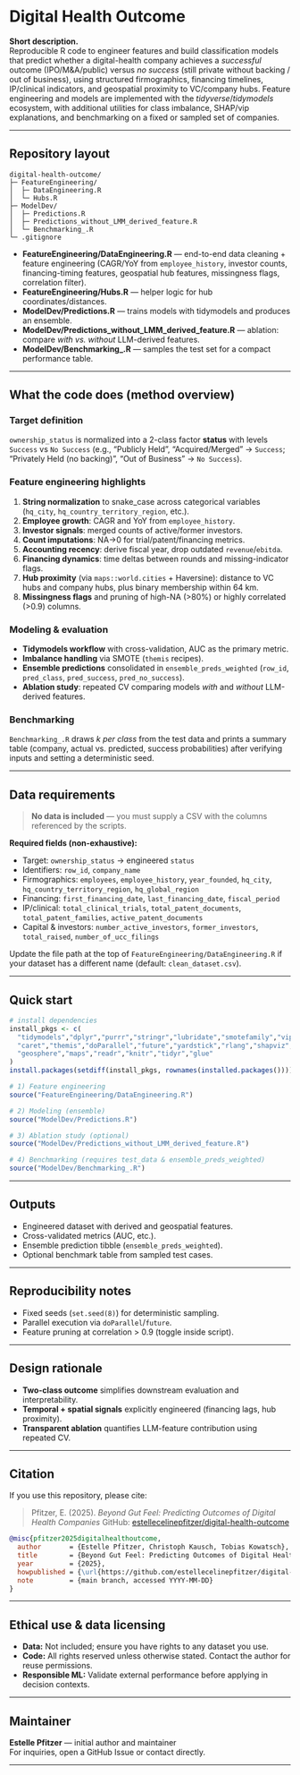 # Digital Health Outcome

**Short description.**  
Reproducible R code to engineer features and build classification models that predict whether a digital-health company achieves a *successful* outcome (IPO/M&A/public) versus *no success* (still private without backing / out of business), using structured firmographics, financing timelines, IP/clinical indicators, and geospatial proximity to VC/company hubs. Feature engineering and models are implemented with the *tidyverse*/*tidymodels* ecosystem, with additional utilities for class imbalance, SHAP/vip explanations, and benchmarking on a fixed or sampled set of companies.

---

## Repository layout

```
digital-health-outcome/
├─ FeatureEngineering/
│  ├─ DataEngineering.R
│  └─ Hubs.R
├─ ModelDev/
│  ├─ Predictions.R
│  ├─ Predictions_without_LMM_derived_feature.R
│  └─ Benchmarking_.R
└─ .gitignore
```

- **FeatureEngineering/DataEngineering.R** — end-to-end data cleaning + feature engineering (CAGR/YoY from `employee_history`, investor counts, financing-timing features, geospatial hub features, missingness flags, correlation filter).  
- **FeatureEngineering/Hubs.R** — helper logic for hub coordinates/distances.  
- **ModelDev/Predictions.R** — trains models with tidymodels and produces an ensemble.  
- **ModelDev/Predictions_without_LMM_derived_feature.R** — ablation: compare *with vs. without* LLM-derived features.  
- **ModelDev/Benchmarking_.R** — samples the test set for a compact performance table.

---

## What the code does (method overview)

### Target definition
`ownership_status` is normalized into a 2-class factor **status** with levels `Success` vs `No Success` (e.g., “Publicly Held”, “Acquired/Merged” → `Success`; “Privately Held (no backing)”, “Out of Business” → `No Success`).  

### Feature engineering highlights

1. **String normalization** to snake_case across categorical variables (`hq_city`, `hq_country_territory_region`, etc.).  
2. **Employee growth**: CAGR and YoY from `employee_history`.  
3. **Investor signals**: merged counts of active/former investors.  
4. **Count imputations**: NA→0 for trial/patent/financing metrics.  
5. **Accounting recency**: derive fiscal year, drop outdated `revenue`/`ebitda`.  
6. **Financing dynamics**: time deltas between rounds and missing-indicator flags.  
7. **Hub proximity** (via `maps::world.cities` + Haversine): distance to VC hubs and company hubs, plus binary membership within 64 km.  
8. **Missingness flags** and pruning of high-NA (>80%) or highly correlated (>0.9) columns.

### Modeling & evaluation

- **Tidymodels workflow** with cross-validation, AUC as the primary metric.  
- **Imbalance handling** via SMOTE (`themis` recipes).  
- **Ensemble predictions** consolidated in `ensemble_preds_weighted` (`row_id`, `pred_class`, `pred_success`, `pred_no_success`).  
- **Ablation study**: repeated CV comparing models *with* and *without* LLM-derived features.  

### Benchmarking

`Benchmarking_.R` draws *k per class* from the test data and prints a summary table (company, actual vs. predicted, success probabilities) after verifying inputs and setting a deterministic seed.

---

## Data requirements

> **No data is included** — you must supply a CSV with the columns referenced by the scripts.

**Required fields (non-exhaustive):**

- Target: `ownership_status` → engineered `status`
- Identifiers: `row_id`, `company_name`
- Firmographics: `employees`, `employee_history`, `year_founded`, `hq_city`, `hq_country_territory_region`, `hq_global_region`
- Financing: `first_financing_date`, `last_financing_date`, `fiscal_period`
- IP/clinical: `total_clinical_trials`, `total_patent_documents`, `total_patent_families`, `active_patent_documents`
- Capital & investors: `number_active_investors`, `former_investors`, `total_raised`, `number_of_ucc_filings`

Update the file path at the top of `FeatureEngineering/DataEngineering.R` if your dataset has a different name (default: `clean_dataset.csv`).

---

## Quick start

```r
# install dependencies
install_pkgs <- c(
  "tidymodels","dplyr","purrr","stringr","lubridate","smotefamily","vip",
  "caret","themis","doParallel","future","yardstick","rlang","shapviz","pROC",
  "geosphere","maps","readr","knitr","tidyr","glue"
)
install.packages(setdiff(install_pkgs, rownames(installed.packages())))

# 1) Feature engineering
source("FeatureEngineering/DataEngineering.R")

# 2) Modeling (ensemble)
source("ModelDev/Predictions.R")

# 3) Ablation study (optional)
source("ModelDev/Predictions_without_LMM_derived_feature.R")

# 4) Benchmarking (requires test_data & ensemble_preds_weighted)
source("ModelDev/Benchmarking_.R")
```

---

## Outputs

- Engineered dataset with derived and geospatial features.  
- Cross-validated metrics (AUC, etc.).  
- Ensemble prediction tibble (`ensemble_preds_weighted`).  
- Optional benchmark table from sampled test cases.

---

## Reproducibility notes

- Fixed seeds (`set.seed(8)`) for deterministic sampling.  
- Parallel execution via `doParallel`/`future`.  
- Feature pruning at correlation > 0.9 (toggle inside script).

---

## Design rationale

- **Two-class outcome** simplifies downstream evaluation and interpretability.  
- **Temporal + spatial signals** explicitly engineered (financing lags, hub proximity).  
- **Transparent ablation** quantifies LLM-feature contribution using repeated CV.

---

## Citation

If you use this repository, please cite:

> Pfitzer, E. (2025). *Beyond Gut Feel: Predicting Outcomes of Digital Health Companies* GitHub: [estellecelinepfitzer/digital-health-outcome](https://github.com/estellecelinepfitzer/digital-health-outcome)

```bibtex
@misc{pfitzer2025digitalhealthoutcome,
  author       = {Estelle Pfitzer, Christoph Kausch, Tobias Kowatsch},
  title        = {Beyond Gut Feel: Predicting Outcomes of Digital Health Companies},
  year         = {2025},
  howpublished = {\url{https://github.com/estellecelinepfitzer/digital-health-outcome}},
  note         = {main branch, accessed YYYY-MM-DD}
}
```

---

## Ethical use & data licensing

- **Data:** Not included; ensure you have rights to any dataset you use.  
- **Code:** All rights reserved unless otherwise stated. Contact the author for reuse permissions.  
- **Responsible ML:** Validate external performance before applying in decision contexts.

---

## Maintainer

**Estelle Pfitzer** — initial author and maintainer  
For inquiries, open a GitHub Issue or contact directly.

---

